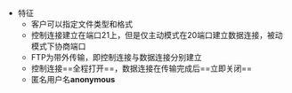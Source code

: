 - 特征
	- 客户可以指定文件类型和格式
	- 控制连接建立在端口21上，但是仅主动模式在20端口建立数据连接，被动模式下协商端口
	- FTP为带外传输，即控制连接与数据连接分别建立
	- 控制连接==全程打开==，数据连接在传输完成后==立即关闭==
	- 匿名用户名**anonymous**